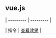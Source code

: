 ## vue.js

| --------- | --------- |

| 指令 | [查看效果](https://e-greehe.github.io/vue.js/基础/指令.html) |
